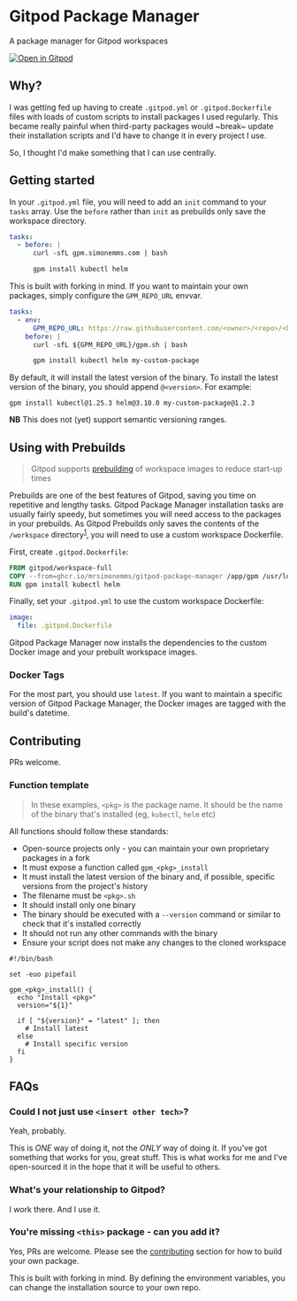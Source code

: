 # Gitpod Package Manager

A package manager for Gitpod workspaces

[![Open in Gitpod](https://gitpod.io/button/open-in-gitpod.svg)](https://gitpod.io/#https://github.com/MrSimonEmms/gitpod-package-manager>)

## Why?

I was getting fed up having to create `.gitpod.yml` or `.gitpod.Dockerfile` files with
loads of custom scripts to install packages I used regularly. This became really painful
when third-party packages would ~break~ update their installation scripts and I'd have
to change it in every project I use.

So, I thought I'd make something that I can use centrally.

## Getting started

In your `.gitpod.yml` file, you will need to add an `init` command to your `tasks` array.
Use the `before` rather than `init` as prebuilds only save the workspace directory.

```yaml
tasks:
  - before: |
      curl -sfL gpm.simonemms.com | bash

      gpm install kubectl helm
```

This is built with forking in mind. If you want to maintain your own packages, simply
configure the `GPM_REPO_URL` envvar.

```yaml
tasks:
  - env:
      GPM_REPO_URL: https://raw.githubusercontent.com/<owner>/<repo>/<branch>
    before: |
      curl -sfL ${GPM_REPO_URL}/gpm.sh | bash

      gpm install kubectl helm my-custom-package
```

By default, it will install the latest version of the binary. To install the latest
version of the binary, you should append `@<version>`. For example:

```shell
gpm install kubectl@1.25.3 helm@3.10.0 my-custom-package@1.2.3
```

**NB** This does not (yet) support semantic versioning ranges.

## Using with Prebuilds

> Gitpod supports [prebuilding](https://www.gitpod.io/docs/configure/projects/prebuilds) of
> workspace images to reduce start-up times

Prebuilds are one of the best features of Gitpod, saving you time on repetitive and lengthy
tasks. Gitpod Package Manager installation tasks are usually fairly speedy, but sometimes you
will need access to the packages in your prebuilds. As Gitpod Prebuilds only saves the contents
of the `/workspace` directory<sup>[1](https://www.gitpod.io/docs/configure/projects/prebuilds#workspace-directory-only)</sup>,
you will need to use a custom workspace Dockerfile.

First, create `.gitpod.Dockerfile`:

```Dockerfile
FROM gitpod/workspace-full
COPY --from=ghcr.io/mrsimonemms/gitpod-package-manager /app/gpm /usr/local/bin/gpm
RUN gpm install kubectl helm
```

Finally, set your `.gitpod.yml` to use the custom workspace Dockerfile:

```yaml
image:
  file: .gitpod.Dockerfile
```

Gitpod Package Manager now installs the dependencies to the custom Docker image and your
prebuilt workspace images.

### Docker Tags

For the most part, you should use `latest`. If you want to maintain a specific version of
Gitpod Package Manager, the Docker images are tagged with the build's datetime.

## Contributing

PRs welcome.

### Function template

> In these examples, `<pkg>` is the package name. It should be the name of the binary that's
> installed (eg, `kubectl`, `helm` etc)

All functions should follow these standards:

- Open-source projects only - you can maintain your own proprietary packages in a fork
- It must expose a function called `gpm_<pkg>_install`
- It must install the latest version of the binary and, if possible, specific versions from the project's history
- The filename must be `<pkg>.sh`
- It should install only one binary
- The binary should be executed with a `--version` command or similar to check that it's installed correctly
- It should not run any other commands with the binary
- Ensure your script does not make any changes to the cloned workspace

```shell
#!/bin/bash

set -euo pipefail

gpm_<pkg>_install() {
  echo "Install <pkg>"
  version="${1}"

  if [ "${version}" = "latest" ]; then
    # Install latest
  else
    # Install specific version
  fi
}
```

## FAQs

### Could I not just use `<insert other tech>`?

Yeah, probably.

This is _ONE_ way of doing it, not the _ONLY_ way of doing it. If you've got something that
works for you, great stuff. This is what works for me and I've open-sourced it in the hope
that it will be useful to others.

### What's your relationship to Gitpod?

I work there. And I use it.

### You're missing `<this>` package - can you add it?

Yes, PRs are welcome. Please see the [contributing](#contributing) section for how to build
your own package.

This is built with forking in mind. By defining the environment variables, you can change
the installation source to your own repo.
